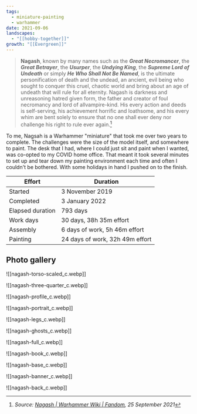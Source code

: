```yaml
---
tags:
  - miniature-painting
  - warhammer
date: 2021-09-06
landscapes:
  - "[[hobby-together]]"
growth: "[[Evergreen]]"
---
```

> **Nagash**, known by many names such as the _**Great Necromancer**_, the _**Great Betrayer**_, the _**Usurper**_, the _**Undying King**_, the _**Supreme Lord of Undeath**_ or simply _**He Who Shall Not Be Named**_, is the ultimate personification of death and the undead, an ancient, evil being who sought to conquer this cruel, chaotic world and bring about an age of undeath that will rule for all eternity. Nagash is darkness and unreasoning hatred given form, the father and creator of foul necromancy and lord of allvampire-kind. His every action and deeds is self-serving, his achievement horrific and loathsome, and his every whim are bent solely to ensure that no one shall ever deny nor challenge his right to rule ever again.[^1]

To me, Nagsah is a Warhammer "miniature" that took me over two years to complete. The challenges were the size of the model itself, and somewhere to paint. The desk that I had, where I could just sit and paint when I wanted, was co-opted to my COVID home office. That meant it took several minutes to set up and tear down my painting environment each time and often I couldn't be bothered. With some holidays in hand I pushed on to the finish.

| Effort           | Duration                        |
| ---------------- | ------------------------------- |
| Started          | 3 November 2019                 |
| Completed        | 3 January 2022                  |
| Elapsed duration | 793 days                        |
| Work days        | 30 days, 38h 35m effort         |
| Assembly         | 6 days of work, 5h 46m effort   |
| Painting         | 24 days of work, 32h 49m effort |

## Photo gallery

![[nagash-torso-scaled_c.webp]]

![[nagash-three-quarter_c.webp]]

![[nagash-profile_c.webp]]

![[nagash-portrait_c.webp]]

![[nagash-legs_c.webp]]

![[nagash-ghosts_c.webp]]

![[nagash-full_c.webp]]

![[nagash-book_c.webp]]

![[nagash-base_c.webp]]

![[nagash-banner_c.webp]]

![[nagash-back_c.webp]]

[^1]:	_Source: [Nagash | Warhammer Wiki | Fandom](https://warhammerfantasy.fandom.com/wiki/Nagash), 25 September 2021_

